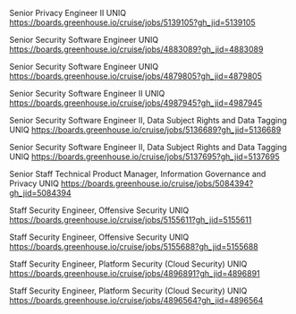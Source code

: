 Senior Privacy Engineer II UNIQ https://boards.greenhouse.io/cruise/jobs/5139105?gh_jid=5139105

 Senior Security Software Engineer UNIQ https://boards.greenhouse.io/cruise/jobs/4883089?gh_jid=4883089

Senior Security Software Engineer UNIQ https://boards.greenhouse.io/cruise/jobs/4879805?gh_jid=4879805

Senior Security Software Engineer II UNIQ https://boards.greenhouse.io/cruise/jobs/4987945?gh_jid=4987945

Senior Security Software Engineer II, Data Subject Rights and Data Tagging UNIQ https://boards.greenhouse.io/cruise/jobs/5136689?gh_jid=5136689

Senior Security Software Engineer II, Data Subject Rights and Data Tagging UNIQ https://boards.greenhouse.io/cruise/jobs/5137695?gh_jid=5137695

Senior Staff Technical Product Manager, Information Governance and Privacy UNIQ https://boards.greenhouse.io/cruise/jobs/5084394?gh_jid=5084394

Staff Security Engineer, Offensive Security UNIQ https://boards.greenhouse.io/cruise/jobs/5155611?gh_jid=5155611

Staff Security Engineer, Offensive Security UNIQ https://boards.greenhouse.io/cruise/jobs/5155688?gh_jid=5155688

 Staff Security Engineer, Platform Security (Cloud Security) UNIQ https://boards.greenhouse.io/cruise/jobs/4896891?gh_jid=4896891

Staff Security Engineer, Platform Security (Cloud Security) UNIQ https://boards.greenhouse.io/cruise/jobs/4896564?gh_jid=4896564

